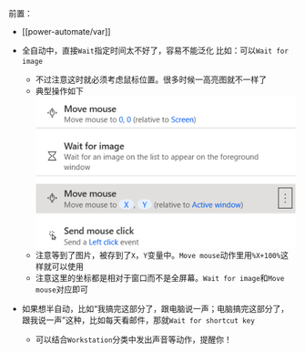 前置：
- [[power-automate/var]]

- 全自动中，直接`Wait`指定时间太不好了，容易不能泛化
比如：可以`Wait for image`
  - 不过注意这时就必须考虑鼠标位置。很多时候一高亮图就不一样了
  - 典型操作如下![](wait-for-image.png)
  - 注意等到了图片，被存到了`X`，`Y`变量中。`Move mouse`动作里用`%X+100%`这样就可以使用
  - 注意这里的坐标都是相对于窗口而不是全屏幕。`Wait for image`和`Move mouse`对应即可
- 如果想半自动，比如“我搞完这部分了，跟电脑说一声；电脑搞完这部分了，跟我说一声”这种，比如每天看邮件，那就`Wait for shortcut key`
  - 可以结合`Workstation`分类中发出声音等动作，提醒你！
